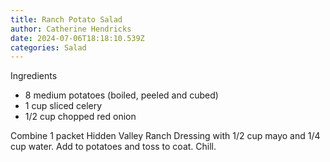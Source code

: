 ```yaml
---
title: Ranch Potato Salad
author: Catherine Hendricks
date: 2024-07-06T18:18:10.539Z
categories: Salad
---
```

I﻿ngredients

* 8﻿ medium potatoes (boiled, peeled and cubed)
* 1﻿ cup sliced celery
* 1﻿/2 cup chopped red onion

Combine 1 packet Hidden Valley Ranch Dressing with 1/2 cup mayo and 1/4 cup water. Add to potatoes and toss to coat. Chill.